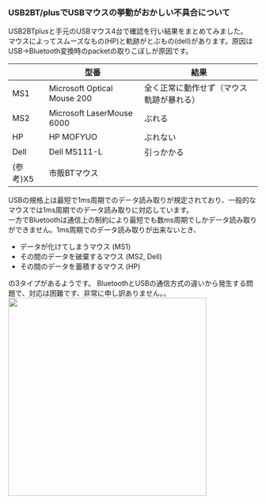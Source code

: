 ### USB2BT/plusでUSBマウスの挙動がおかしい不具合について

USB2BTplusと手元のUSBマウス4台で確認を行い結果をまとめてみました。  
マウスによってスムーズなもの(HP)と軌跡がとぶもの(dell)があります。原因はUSB→Bluetooth変換時のpacketの取りこぼしが原因です。  

|  | 型番 | 結果 |
|---|---|---|
| MS1 | Microsoft Optical Mouse 200 | 全く正常に動作せず（マウス軌跡が暴れる） |
| MS2 | Microsoft LaserMouse 6000 | ぶれる |
| HP | HP MOFYUO | ぶれない |
| Dell | Dell MS111-L | 引っかかる |
| (参考)X5 | 市販BTマウス | |

USBの規格上は最短で1ms周期でのデータ読み取りが規定されており、一般的なマウスでは1ms周期でのデータ読み取りに対応しています。  
一方でBluetoothは通信上の制約により最短でも数ms周期でしかデータ読み取りができません。1ms周期でのデータ読み取りが出来ないとき、  

* データが化けてしまうマウス (MS1)
* その間のデータを破棄するマウス (MS2, Dell)
* その間のデータを蓄積するマウス (HP)

の3タイプがあるようです。 
BluetoothとUSBの通信方式の違いから発生する問題で、対応は困難です、非常に申し訳ありません。。  
<img src="https://user-images.githubusercontent.com/43091864/157574129-0143100d-1b48-4588-a6ac-48e154490388.png" width="400" />

